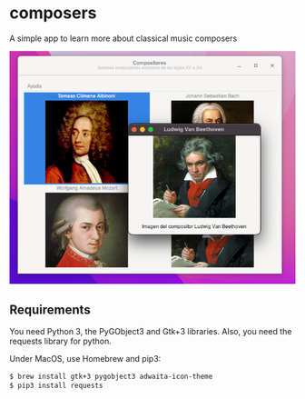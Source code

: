 # composers

A simple app to learn more about classical music composers

![](images/composers.png)

## Requirements

You need Python 3, the PyGObject3 and Gtk+3 libraries.
Also, you need the requests library for python.

Under MacOS, use Homebrew and pip3:
```
$ brew install gtk+3 pygobject3 adwaita-icon-theme
$ pip3 install requests
```